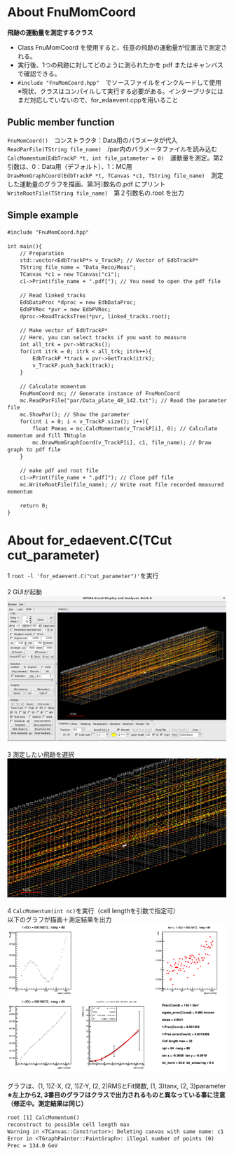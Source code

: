 # About FnuMomCoord
**飛跡の運動量を測定するクラス**<br>
- Class FnuMomCoord を使用すると、任意の飛跡の運動量が位置法で測定される。<br>
- 実行後、1つの飛跡に対してどのように測られたかを pdf またはキャンバスで確認できる。<br>
- `#include "FnuMomCoord.hpp"`　でソースファイルをインクルードして使用<br>
※現状、クラスはコンパイルして実行する必要がある。インタープリタにはまだ対応していないので、for_edaevent.cppを用いること<br>


## Public member function
`FnuMomCoord()`　コンストラクタ：Data用のパラメータが代入<br>
`ReadParFile(TString file_name)`　/par内のパラメータファイルを読み込む<br>
`CalcMomentum(EdbTrackP *t, int file_patameter = 0)`　運動量を測定。第2引数は、0：Data用（デフォルト）、1：MC用<br>
`DrawMomGraphCoord(EdbTrackP *t, TCanvas *c1, TString file_name)`　測定した運動量のグラフを描画、第3引数名の.pdf にプリント<br>
`WriteRootFile(TString file_name)`　第２引数名の.root を出力<br>

## Simple example
```
#include "FnuMomCoord.hpp"

int main(){
    // Preparation
    std::vector<EdbTrackP*> v_TrackP; // Vector of EdbTrackP*
    TString file_name = "Data_Reco/Meas";
    TCanvas *c1 = new TCanvas("c1");
    c1->Print(file_name + ".pdf["); // You need to open the pdf file

    // Read linked_tracks
    EdbDataProc *dproc = new EdbDataProc;
    EdbPVRec *pvr = new EdbPVRec;
    dproc->ReadTracksTree(*pvr, linked_tracks.root);

    // Make vector of EdbTrackP*
    // Here, you can select tracks if you want to measure
    int all_trk = pvr->Ntracks();
    for(int itrk = 0; itrk < all_trk; itrk++){
        EdbTrackP *track = pvr->GetTrack(itrk);
        v_TrackP.push_back(track);
    }

    // Calculate momentum
    FnuMomCoord mc; // Generate instance of FnuMonCoord
    mc.ReadParFile("par/Data_plate_48_142.txt"); // Read the parameter file
    mc.ShowPar(); // Show the parameter
    for(int i = 0; i < v_TrackP.size(); i++){
        float Pmeas = mc.CalcMomentum(v_TrackP[i], 0); // Calculate momentum and fill TNtuple
        mc.DrawMomGraphCoord(v_TrackP[i], c1, file_name); // Draw graph to pdf file
    }

    // make pdf and root file
    c1->Print(file_name + ".pdf]"); // Close pdf file
    mc.WriteRootFile(file_name); // Write root file recorded measured momentum

    return 0;
}

```


# About for_edaevent.C(TCut cut_parameter)
1 `root -l 'for_edaevent.C("cut_parameter")'`を実行<br><br>
2 GUIが起動<br>
<img width="500" src=figure/gui.png><br><br>
3 測定したい飛跡を選択<br>
<img width="500" src=figure/select_track.png><br><br>
4 `CalcMomentum(int nc)`を実行（cell lengthを引数で指定可）<br>
以下のグラフが描画＋測定結果を出力<br>
<img width="500" src=figure/RecoMom.png><br><br>
グラフは、(1, 1)Z-X, (2, 1)Z-Y, (2, 2)RMSとFit関数, (1, 3)tanx, (2, 3)parameter<br>
**※左上から2, 3番目のグラフはクラスで出力されるものと異なっている事に注意（修正中。測定結果は同じ）**<br>
```
root [1] CalcMomentum()
reconstruct to possible cell length max
Warning in <TCanvas::Constructor>: Deleting canvas with same name: c1
Error in <TGraphPainter::PaintGraph>: illegal number of points (0)
Prec = 134.0 GeV
```
